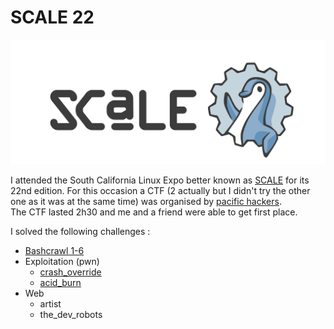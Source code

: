 # SCALE 22

![logo_scale](logo_scale.png)

I attended the South California Linux Expo better known as [SCALE](https://www.socallinuxexpo.org) for its 22nd edition. For this occasion a CTF (2 actually but I didn't try the other one as it was at the same time) was organised by [pacific hackers](https://pacifichackers.com/).    
The CTF lasted 2h30 and me and a friend were able to get first place.  

I solved the following challenges :
- [Bashcrawl 1-6](./bashcrawl.md)
- Exploitation (pwn)
    - [crash_override](./exploitation/crash_override.md)
    - [acid_burn](./exploitation/acid_burn.md)
- Web
    - artist
    - the_dev_robots
